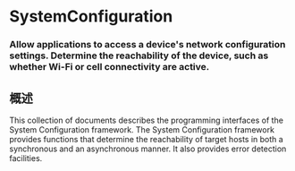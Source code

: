 # SystemConfiguration
### Allow applications to access a device's network configuration settings. Determine the reachability of the device, such as whether Wi-Fi or cell connectivity are active.
## 概述
This collection of documents describes the programming interfaces of the System Configuration framework. The System Configuration framework provides functions that determine the reachability of target hosts in both a synchronous and an asynchronous manner. It also provides error detection facilities.
